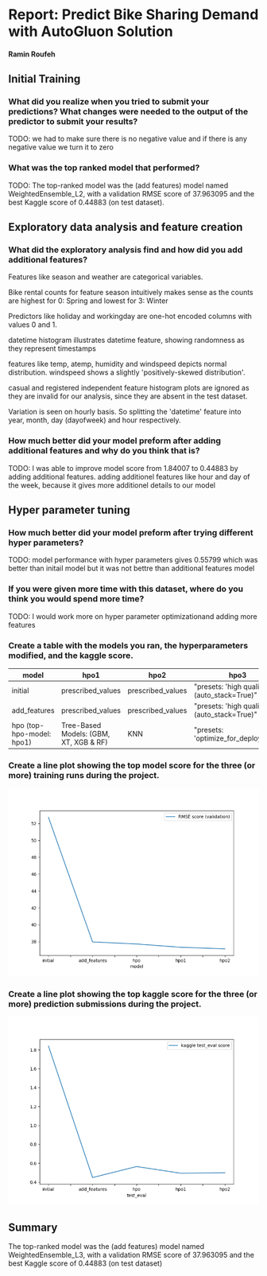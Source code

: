 # Report: Predict Bike Sharing Demand with AutoGluon Solution
#### Ramin Roufeh

## Initial Training
### What did you realize when you tried to submit your predictions? What changes were needed to the output of the predictor to submit your results?
TODO: we had to make sure there is no negative value and if there is any negative value we turn it to zero

### What was the top ranked model that performed?
TODO: The top-ranked model was the (add features) model named WeightedEnsemble_L2, with a validation RMSE score of 37.963095 and the best Kaggle score of 0.44883 (on test dataset). 

## Exploratory data analysis and feature creation
### What did the exploratory analysis find and how did you add additional features?
Features like season and weather are categorical variables.

Bike rental counts for feature season intuitively makes sense as the counts are highest for 0: Spring and lowest for 3: Winter

Predictors like holiday and workingday are one-hot encoded columns with values 0 and 1.

datetime histogram illustrates datetime feature, showing randomness as they represent timestamps

features like temp, atemp, humidity and windspeed depicts normal distribution. windspeed shows a slightly 'positively-skewed distribution'.

casual and registered independent feature histogram plots are ignored as they are invalid for our analysis, since they are absent in the test dataset.


Variation is seen on hourly basis. So splitting the 'datetime' feature into year, month, day (dayofweek) and hour respectively.

### How much better did your model preform after adding additional features and why do you think that is?
TODO: I was able to improve model score from 1.84007 to 0.44883 by adding additional features.
adding additionel features like hour and day of the week, because it gives more additionel details to our model


## Hyper parameter tuning
### How much better did your model preform after trying different hyper parameters?
TODO: model performance with hyper parameters gives 0.55799 which was better than initail model but it was not bettre than additional features model

### If you were given more time with this dataset, where do you think you would spend more time?
TODO: I would work more on hyper parameter optimizationand adding more features

### Create a table with the models you ran, the hyperparameters modified, and the kaggle score.
|model|hpo1|hpo2|hpo3|score|
|--|--|--|--|--|
|initial|prescribed_values|prescribed_values|"presets: 'high quality' (auto_stack=True)"|1.84007|
|add_features|prescribed_values|prescribed_values|"presets: 'high quality' (auto_stack=True)"|0.44883|
|hpo (top-hpo-model: hpo1)|Tree-Based Models: (GBM, XT, XGB & RF)|KNN|"presets: 'optimize_for_deployment"|0.49469|

### Create a line plot showing the top model score for the three (or more) training runs during the project.

![model_train_score.png](model_train_score.png)


### Create a line plot showing the top kaggle score for the three (or more) prediction submissions during the project.

![model_test_score.png](model_test_score.png)



## Summary
The top-ranked model was the (add features) model named WeightedEnsemble_L3, with a validation RMSE score of  37.963095 and the best Kaggle score of 0.44883 (on test dataset)
